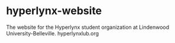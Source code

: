 # hyperlynx-website
The website for the Hyperlynx student organization at Lindenwood University-Belleville. hyperlynxlub.org
